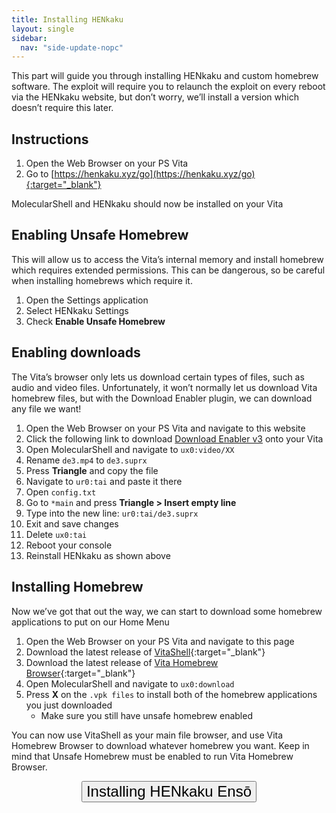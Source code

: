 ```yaml
---
title: Installing HENkaku
layout: single
sidebar:
  nav: "side-update-nopc"
---
```


This part will guide you through installing HENkaku and custom homebrew software. The exploit will require you to relaunch the exploit on every reboot via the HENkaku website, but don’t worry, we’ll install a version which doesn’t require this later.

## Instructions
1. Open the Web Browser on your PS Vita
2. Go to [https://henkaku.xyz/go](https://henkaku.xyz/go){:target="_blank"}

MolecularShell and HENkaku should now be installed on your Vita

## Enabling Unsafe Homebrew
This will allow us to access the Vita’s internal memory and install homebrew which requires extended permissions. This can be dangerous, so be careful when installing homebrews which require it.

1. Open the Settings application
2. Select HENkaku Settings
3. Check **Enable Unsafe Homebrew**

## Enabling downloads
The Vita’s browser only lets us download certain types of files, such as audio and video files. Unfortunately, it won’t normally let us download Vita homebrew files, but with the Download Enabler plugin, we can download any file we want!

1. Open the Web Browser on your PS Vita and navigate to this website
2. Click the following link to download [Download Enabler v3](/assets/files/de3.mp4) onto your Vita
3. Open MolecularShell and navigate to `ux0:video/XX`
4. Rename `de3.mp4` to `de3.suprx`
5. Press **Triangle** and copy the file
6. Navigate to `ur0:tai` and paste it there
7. Open `config.txt`
8. Go to `*main` and press **Triangle > Insert empty line**
9. Type into the new line: `ur0:tai/de3.suprx`
10. Exit and save changes
11. Delete `ux0:tai`
12. Reboot your console
13. Reinstall HENkaku as shown above

## Installing Homebrew
Now we’ve got that out the way, we can start to download some homebrew applications to put on our Home Menu

1. Open the Web Browser on your PS Vita and navigate to this page
2. Download the latest release of [VitaShell](https://github.com/TheOfficialFloW/VitaShell/releases/latest){:target="_blank"}
3. Download the latest release of [Vita Homebrew Browser](https://github.com/devnoname120/vhbb/releases/latest){:target="_blank"}
4. Open MolecularShell and navigate to `ux0:download`
5. Press **X** on the `.vpk files` to install both of the homebrew applications you just downloaded
	- Make sure you still have unsafe homebrew enabled

You can now use VitaShell as your main file browser, and use Vita Homebrew Browser to download whatever homebrew you want. Keep in mind that Unsafe Homebrew must be enabled to run Vita Homebrew Browser.

<center><a href="/guide/no-pc/installing-henkaku-enso" style="text-decoration: none;color: #ccc;font-weight:normal;"><button style="vertical-align:middle"><span><font size="+2">Installing HENkaku Ensō</font></span></button></a></center>
